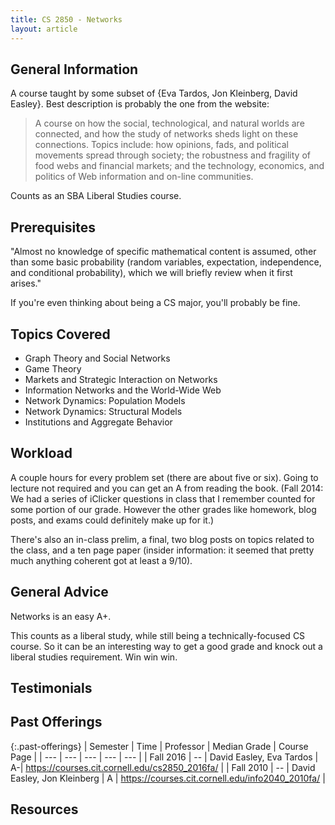 ```yaml
---
title: CS 2850 - Networks
layout: article
---
```


## General Information

A course taught by some subset of {Eva Tardos, Jon Kleinberg, David Easley}. Best description is probably the one from the website:

 > A course on how the social, technological, and natural worlds are connected, and how the study of networks sheds light on these connections. Topics include: how opinions, fads, and political movements spread through society; the robustness and fragility of food webs and financial markets; and the technology, economics, and politics of Web information and on-line communities.

Counts as an SBA Liberal Studies course.

## Prerequisites

"Almost no knowledge of specific mathematical content is assumed, other than some basic probability (random variables, expectation, independence, and conditional probability), which we will briefly review when it first arises."

If you're even thinking about being a CS major, you'll probably be fine.

## Topics Covered

 -  Graph Theory and Social Networks
 -  Game Theory
 -  Markets and Strategic Interaction on Networks
 -  Information Networks and the World-Wide Web
 -  Network Dynamics: Population Models
 -  Network Dynamics: Structural Models
 -  Institutions and Aggregate Behavior

## Workload

A couple hours for every problem set (there are about five or six). Going to lecture not required and you can get an A from reading the book. (Fall 2014: We had a series of iClicker questions in class that I remember counted for some portion of our grade. However the other grades like homework, blog posts, and exams could definitely make up for it.)

There's also an in-class prelim, a final, two blog posts on topics related to the class, and a ten page paper (insider information: it seemed that pretty much anything coherent got at least a 9/10).

## General Advice

Networks is an easy A+.

This counts as a liberal study, while still being a technically-focused CS course. So it can be an interesting way to get a good grade and knock out a liberal studies requirement. Win win win.

## Testimonials

## Past Offerings

{:.past-offerings}
| Semester | Time | Professor | Median Grade | Course Page | 
| --- | --- | --- | --- | --- | 
| Fall 2016 | -- | David Easley, Eva Tardos    | A-| https://courses.cit.cornell.edu/cs2850_2016fa/   |
| Fall 2010 | -- | David Easley, Jon Kleinberg | A | https://courses.cit.cornell.edu/info2040_2010fa/ |


## Resources
